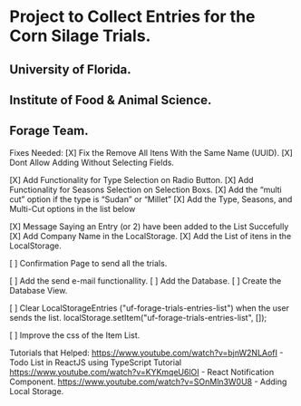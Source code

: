 # Project to Collect Entries for the Corn Silage Trials.

## University of Florida.
## Institute of Food & Animal Science.
## Forage Team.

Fixes Needed:
[X] Fix the Remove All Itens With the Same Name (UUID).
[X] Dont Allow Adding Without Selecting Fields. 


[X] Add Functionality for Type Selection on Radio Button.
[X] Add Functionality for Seasons Selection on Selection Boxs.
[X] Add the “multi cut” option if the type is “Sudan”  or “Millet”
[X] Add the Type, Seasons, and Multi-Cut options in the list below

[X] Message Saying an Entry (or 2) have been added to the List Succefully
[X] Add Company Name in the LocalStorage. 
[X] Add the List of itens in the LocalStorage.

[ ] Confirmation Page to send all the trials.

[ ] Add the send e-mail functionallity.
[ ] Add the Database.
[ ] Create the Database View.

[ ] Clear LocalStorageEntries ("uf-forage-trials-entries-list") when the user sends the list. 
localStorage.setItem("uf-forage-trials-entries-list", []);

[ ] Improve the css of the Item List.

Tutorials that Helped: 
https://www.youtube.com/watch?v=bjnW2NLAofI - Todo List in ReactJS using TypeScript Tutorial
https://www.youtube.com/watch?v=KYKmqeU6lOI - React Notification Component.
https://www.youtube.com/watch?v=SOnMln3W0U8 - Adding Local Storage.